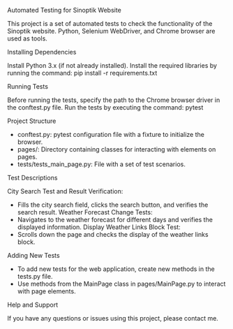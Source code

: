 Automated Testing for Sinoptik Website

This project is a set of automated tests to check the functionality of the Sinoptik website. Python, Selenium WebDriver, and Chrome browser are used as tools.

Installing Dependencies

Install Python 3.x (if not already installed).
Install the required libraries by running the command: pip install -r requirements.txt

Running Tests

Before running the tests, specify the path to the Chrome browser driver in the conftest.py file.
Run the tests by executing the command: pytest

Project Structure

- conftest.py: pytest configuration file with a fixture to initialize the browser.
- pages/: Directory containing classes for interacting with elements on pages.
- tests/tests_main_page.py: File with a set of test scenarios.

Test Descriptions

City Search Test and Result Verification:
- Fills the city search field, clicks the search button, and verifies the search result.
Weather Forecast Change Tests:
- Navigates to the weather forecast for different days and verifies the displayed information.
Display Weather Links Block Test:
- Scrolls down the page and checks the display of the weather links block.

Adding New Tests
- To add new tests for the web application, create new methods in the tests.py file.
- Use methods from the MainPage class in pages/MainPage.py to interact with page elements.

Help and Support

If you have any questions or issues using this project, please contact me.
